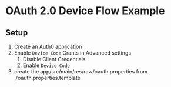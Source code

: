 # OAuth 2.0 Device Flow Example

## Setup

1. Create an Auth0 application
2. Enable `Device Code` Grants in Advanced settings
    1. Disable Client Credentials
    2. Enable `Device Code`
3. create the app/src/main/res/raw/oauth.properties from ./oauth.properties.template
